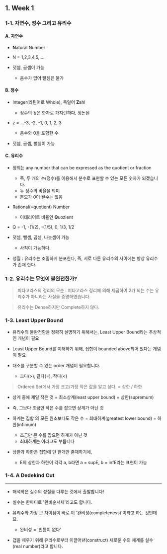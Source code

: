 ## 1. Week 1 

### 1-1. 자연수, 정수 그리고 유리수

#### A. 자연수 

- **N**atural Number

- N = 1,2,3,4,5,....

- 덧셈, 곱셈이 가능 
    - 음수가 없어 뺼셈은 불가 

#### B. 정수 

- Integer(라틴어로 Whole), 독일어 **Z**ahl
    - 정수의 `정`은 한자로 가지런하다, 정돈된
    
- z = ...-3, -2, -1, 0, 1, 2, 3
    - 음수와 0을 포함한 수 

- 덧셈, 곱셈, 뺄셈이 가능 

#### C. 유리수 

- 정의는 any number that can be expressed as the quotient or fraction
    - 즉, 두 개의 수(정수)를 이용해서 분수로 표현할 수 있는 모든 숫자가 되겠습니다.
    - 두 정수의 비율을 의미 
    - 분모가 0이 될수는 없음
    

- Rational(=quotient) Number
    - 이태리어로 비율인 **Q**uozient

    
- Q = -1, -(1/2), -(1/5), 0, 1/3, 1/2


- 덧셈, 뺄셈, 곱셈, 나눗셈이 가능 
    - 사칙이 가능하다. 

- 성질 : 유리수는 조밀하게 분포한다, 즉, 서로 다른 유리수의 사이에는 항상 유리수가 존재 한다. 


### 1-2. 유리수는 무엇이 불완전한가?


> 피타고라스의 정리의 모순 : 피타고라스 정리에 의해 제곱하여 2가 되는 수는 유리수가 아니라는 사실을 증명하였습니다.

> 유리수는 Dense하지만 Complete하지 않다. 

### 1-3. Least Upper Bound

- 유리수의 불완전함을 정확히 설명하기 위해서는, Least Upper Bound라는 추상적인 개념이 필요

- Least Upper Bound를 이해하기 위해, 집합이 bounded above되어 있다는 개념이 필요

- 대소를 구분할 수 있는 order 개념이 필요합니다.
    - 크다(>), 같다(=), 작다(<)

    
        
                
> Ordered Set에서 가장 크고/가장 작은 값을 알고 싶다. = 상한 / 하한

- 상계 중에 제일 작은 것 = 최소상계(least upper bound) = 상한(supremum)
 - 즉, 그보다 조금만 작은 수를 잡으면 상계가 아닌 것

- 하계는 집합 의 모든 원소보다도 작은 수 = 최대하계(greatest lower bound) = 하한(infimum) 
    - 조금만 큰 수를 잡으면 하계가 아닌 것
    - 최대하계는 이라고도 부릅니다

- 상한과 하한은 집합에 단 한개만 존재하기에, 
    - E의 상한과 하한이 각각 a, b라면 a = supE, b = infE라는 표현이 가능


### 1-4. A Dedekind Cut










---


- 해석학은 실수의 성질을 다루는 것에서 출발합니다! 

- 실수는 한마디로 '완비순서체'라고도 합니다. 

- 유리수와 가장 큰 차이점이 바로 이 '완비성(completeness)'이라고 하는 것인데요. 
    - 완비성 = '빈틈이 없다'
    
- 갭을 채우기 위해 유리수로부터 이끌어낸(construct) 새로운 수의 체계를 실수(real number)라고 합니다.

